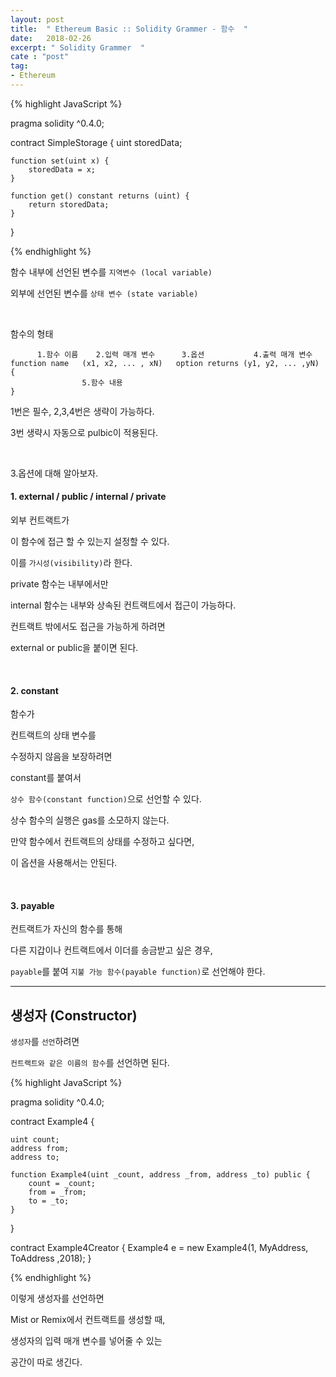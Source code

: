```yaml
---
layout: post
title:  " Ethereum Basic :: Solidity Grammer - 함수  "
date:   2018-02-26
excerpt: " Solidity Grammer  "
cate : "post"
tag:
- Ethereum
---
```




{% highlight JavaScript %}

pragma solidity ^0.4.0; 

contract SimpleStorage {
    uint storedData;

    function set(uint x) {
        storedData = x;
    }

    function get() constant returns (uint) {
        return storedData;
    }
    
}

{% endhighlight %}

함수 내부에 선언된 변수를 `지역변수 (local variable)`

외부에 선언된 변수를 `상태 변수 (state variable)`

<br>

함수의 형태

```
      1.함수 이름    2.입력 매개 변수      3.옵션           4.출력 매개 변수
function name   (x1, x2, ... , xN)   option returns (y1, y2, ... ,yN) {
                5.함수 내용
}
```

1번은 필수, 2,3,4번은 생략이 가능하다.

3번 생략시 자동으로 pulbic이 적용된다.

<br>

3.옵션에 대해 알아보자.

#### 1. external / public / internal / private 

외부 컨트랙트가

이 함수에 접근 할 수 있는지 설정할 수 있다.

이를 `가시성(visibility)`라 한다.

private 함수는 내부에서만

internal 함수는 내부와 상속된 컨트랙트에서 접근이 가능하다.

컨트랙트 밖에서도 접근을 가능하게 하려면

external or public을 붙이면 된다.

<br>

#### 2. constant

함수가

컨트랙트의 상태 변수를 

수정하지 않음을 보장하려면

constant를 붙여서 

`상수 함수(constant function)`으로 선언할 수 있다.

상수 함수의 실행은 gas를 소모하지 않는다.

만약 함수에서 컨트랙트의 상태를 수정하고 싶다면,

이 옵션을 사용해서는 안된다.

<br>


#### 3. payable

컨트랙트가 자신의 함수를 통해

다른 지갑이나 컨트랙트에서 이더를 송금받고 싶은 경우,

`payable`를 붙여 `지불 가능 함수(payable function)`로 선언해야 한다.


---


## 생성자 (Constructor)

`생성자`를 `선언`하려면 

`컨트랙트와 같은 이름의 함수`를 선언하면 된다.



{% highlight JavaScript %}

pragma solidity ^0.4.0; 

contract Example4 {

    uint count;
    address from;
    address to;

    function Example4(uint _count, address _from, address _to) public {
        count = _count;
        from = _from;
        to = _to;
    }
}

contract Example4Creator {
    Example4 e = new Example4(1, MyAddress, ToAddress  ,2018);
}


{% endhighlight %}

이렇게 생성자를 선언하면 

Mist or Remix에서 컨트랙트를 생성할 때,

생성자의 입력 매개 변수를 넣어줄 수 있는 

공간이 따로 생긴다.